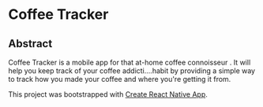 # Coffee Tracker #

## Abstract ##
Coffee Tracker is a mobile app for that at-home coffee connoisseur . It will help you keep track of your coffee addicti....habit by providing a simple way to track how you made your coffee and where you're getting it from.

This project was bootstrapped with [Create React Native App](https://github.com/react-community/create-react-native-app).
